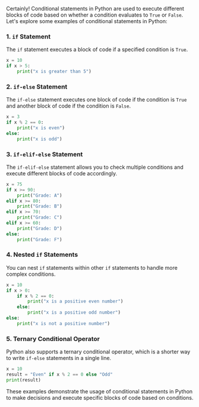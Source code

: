 Certainly! Conditional statements in Python are used to execute different blocks of code based on whether a condition evaluates to `True` or `False`. Let's explore some examples of conditional statements in Python:

### 1. `if` Statement

The `if` statement executes a block of code if a specified condition is `True`.

```python
x = 10
if x > 5:
    print("x is greater than 5")
```

### 2. `if-else` Statement

The `if-else` statement executes one block of code if the condition is `True` and another block of code if the condition is `False`.

```python
x = 3
if x % 2 == 0:
    print("x is even")
else:
    print("x is odd")
```

### 3. `if-elif-else` Statement

The `if-elif-else` statement allows you to check multiple conditions and execute different blocks of code accordingly.

```python
x = 75
if x >= 90:
    print("Grade: A")
elif x >= 80:
    print("Grade: B")
elif x >= 70:
    print("Grade: C")
elif x >= 60:
    print("Grade: D")
else:
    print("Grade: F")
```

### 4. Nested `if` Statements

You can nest `if` statements within other `if` statements to handle more complex conditions.

```python
x = 10
if x > 0:
    if x % 2 == 0:
        print("x is a positive even number")
    else:
        print("x is a positive odd number")
else:
    print("x is not a positive number")
```

### 5. Ternary Conditional Operator

Python also supports a ternary conditional operator, which is a shorter way to write `if-else` statements in a single line.

```python
x = 10
result = "Even" if x % 2 == 0 else "Odd"
print(result)
```

These examples demonstrate the usage of conditional statements in Python to make decisions and execute specific blocks of code based on conditions.